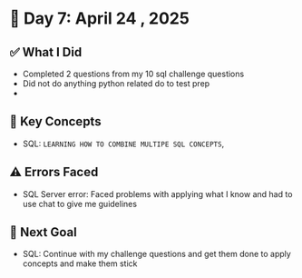 # 📅 Day 7: April 24 , 2025

## ✅ What I Did

- Completed 2 questions from my 10 sql challenge questions
- Did not do anything python related do to test prep
-

## 🧠 Key Concepts

- SQL: `LEARNING HOW TO COMBINE MULTIPE SQL CONCEPTS`,

## ⚠️ Errors Faced

- SQL Server error: Faced problems with applying what I know and had to use chat to give me guidelines

## 🎯 Next Goal

- SQL: Continue with my challenge questions and get them done to apply concepts and make them stick
